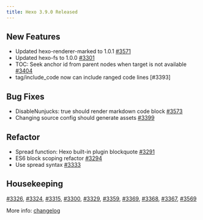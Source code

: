 ```yaml
---
title: Hexo 3.9.0 Released
---
```


## New Features

- Updated hexo-renderer-marked to 1.0.1 [#3571]
- Updated hexo-fs to 1.0.0 [#3301]
- TOC: Seek anchor id from parent nodes when target is not available [#3404]
- tag/include_code now can include ranged code lines [#3393]

## Bug Fixes

- DisableNunjucks: true should render markdown code block [#3573]
- Changing source config should generate assets [#3399]

## Refactor

- Spread function: Hexo built-in plugin blockquote [#3291]
- ES6 block scoping refactor [#3294]
- Use spread syntax [#3333]

## Housekeeping

[#3326], [#3324], [#3315], [#3300], [#3329], [#3359], [#3369], [#3368], [#3367], [#3569]

More info: [changelog]

[changelog]: https://github.com/hexojs/hexo/releases
[#3571]: https://github.com/hexojs/hexo/issues/3571
[#3301]: https://github.com/hexojs/hexo/issues/3301
[#3404]: https://github.com/hexojs/hexo/issues/3404
[#3573]: https://github.com/hexojs/hexo/issues/3573
[#3399]: https://github.com/hexojs/hexo/issues/3399
[#3291]: https://github.com/hexojs/hexo/issues/3291
[#3294]: https://github.com/hexojs/hexo/issues/3294
[#3333]: https://github.com/hexojs/hexo/issues/3333
[#3326]: https://github.com/hexojs/hexo/issues/3326
[#3324]: https://github.com/hexojs/hexo/issues/3324
[#3315]: https://github.com/hexojs/hexo/issues/3315
[#3300]: https://github.com/hexojs/hexo/issues/3300
[#3329]: https://github.com/hexojs/hexo/issues/3329
[#3359]: https://github.com/hexojs/hexo/issues/3359
[#3369]: https://github.com/hexojs/hexo/issues/3369
[#3368]: https://github.com/hexojs/hexo/issues/3368
[#3367]: https://github.com/hexojs/hexo/issues/3367
[#3569]: https://github.com/hexojs/hexo/issues/3569
